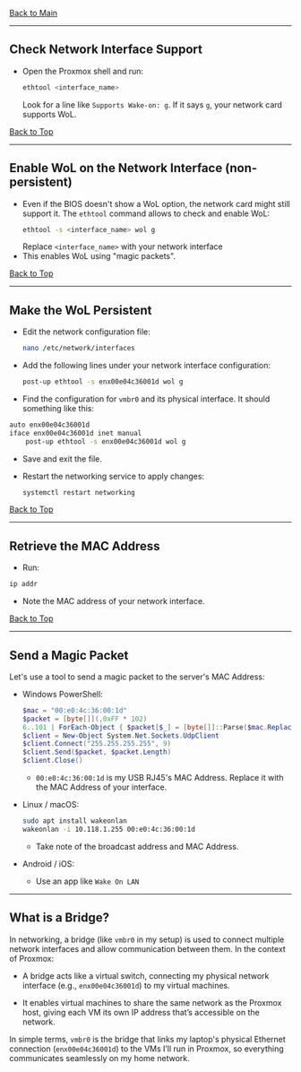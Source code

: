 <a name="top"></a>
[Back to Main](https://github.com/caxylive/Home-Lab-Enterprise-Simulation/blob/main/README.md)

---

## Check Network Interface Support

* Open the Proxmox shell and run:
  ```Bash
  ethtool <interface_name>
  ```
  Look for a line like `Supports Wake-on: g`. If it says `g`, your network card supports WoL.

[Back to Top](#top)

---

## Enable WoL on the Network Interface (non-persistent)

* Even if the BIOS doesn't show a WoL option, the network card might still support it. The `ethtool` command allows to check and enable WoL:
  ```Bash
  ethtool -s <interface_name> wol g
  ```
  Replace `<interface_name>` with your network interface
* This enables WoL using "magic packets".

[Back to Top](#top)

---

## Make the WoL Persistent

* Edit the network configuration file:
  ```Bash
  nano /etc/network/interfaces
  ```

* Add the following lines under your network interface configuration:
  ```Bash
  post-up ethtool -s enx00e04c36001d wol g
  ```

* Find the configuration for `vmbr0` and its physical interface. It should something like this:
```Bash
auto enx00e04c36001d
iface enx00e04c36001d inet manual
    post-up ethtool -s enx00e04c36001d wol g
```

* Save and exit the file.

* Restart the networking service to apply changes:
  ```Bash
  systemctl restart networking
  ```

[Back to Top](#top)

---

## Retrieve the MAC Address
* Run:
```Bash
ip addr
```

* Note the MAC address of your network interface.

[Back to Top](#top)

---

## Send a Magic Packet

Let's use a tool to send a magic packet to the server's MAC Address:

  * Windows PowerShell:
    ```Powershell
    $mac = "00:e0:4c:36:00:1d"
    $packet = [byte[]](,0xFF * 102)
    6..101 | ForEach-Object { $packet[$_] = [byte[]]::Parse($mac.Replace(":", "").Substring(($_ % 6) * 2, 2), "X2") }
    $client = New-Object System.Net.Sockets.UdpClient
    $client.Connect("255.255.255.255", 9)
    $client.Send($packet, $packet.Length)
    $client.Close()
    ```
    * `00:e0:4c:36:00:1d` is my USB RJ45's MAC Address. Replace it with the MAC Address of your interface.

  * Linux / macOS:
    ```Bash
    sudo apt install wakeonlan
    wakeonlan -i 10.118.1.255 00:e0:4c:36:00:1d
    ```
    * Take note of the broadcast address and MAC Address. 

  * Android / iOS:
    * Use an app like `Wake On LAN`

---

## What is a Bridge?

In networking, a bridge (like `vmbr0` in my setup) is used to connect multiple network interfaces and allow communication between them. In the context of Proxmox:

  * A bridge acts like a virtual switch, connecting my physical network interface (e.g., `enx00e04c36001d`) to my virtual machines.

  * It enables virtual machines to share the same network as the Proxmox host, giving each VM its own IP address that’s accessible on the network.

In simple terms, `vmbr0` is the bridge that links my laptop's physical Ethernet connection (`enx00e04c36001d`) to the VMs I’ll run in Proxmox, so everything communicates seamlessly on my home network.
